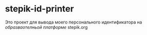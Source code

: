 # stepik-id-printer
Это проект для вывода моего персонального идентификатора на *образваотелньой платформе* stepik.org
